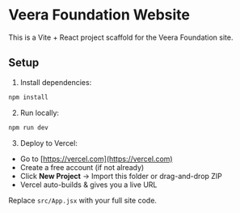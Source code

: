 
# Veera Foundation Website

This is a Vite + React project scaffold for the Veera Foundation site.

## Setup

1. Install dependencies:

```bash
npm install
```

2. Run locally:

```bash
npm run dev
```

3. Deploy to Vercel:

- Go to [https://vercel.com](https://vercel.com)
- Create a free account (if not already)
- Click **New Project** → Import this folder or drag-and-drop ZIP
- Vercel auto-builds & gives you a live URL

Replace `src/App.jsx` with your full site code.

